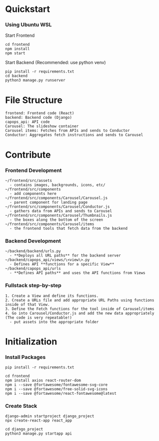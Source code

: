 # Quickstart
### Using Ubuntu WSL
Start Frontend
```
cd frontend
npm install
npm start
```

Start Backend (Recommended: use python venv)
```
pip install -r requirements.txt
cd backend
python3 manage.py runserver
```



# File Structure
```
frontend: Frontend code (React)  
backend: Backend code (Django)
capops_api: API code
Carousel: The slideshow container
Carousel items: Fetches from APIs and sends to Conductor
Conductor: Aggregates fetch instructions and sends to Carousel
```



# Contribute
### Frontend Development
```
~/frontend/src/assets
  - contains images, backgrounds, icons, etc/
~/frontend/src/components
  - add components here
~/frontend/src/components/Carousel/Carousel.js
  - parent component for landing page 
~/frontend/src/components/Carousel/Conductor.js
  - gathers data from APIs and sends to Carousel 
~/frontend/src/components/Carousel/Thumbnails.js
  - the boxes along the bottom of the screen
~/frontend/src/components/Carousel/items
  - the frontend tools that fetch data from the backend
  ```
### Backend Development
```
~/backend/backend/urls.py
  - **Deploys all URL paths** for the backend server
~/backend/capops_api/views/\<view\>.py 
  - Defines API **functions for a specific View**
~/backend/capops_api/urls
  - **Defines API paths** and uses the API functions from Views
```
### Fullstack step-by-step
```
1. Create a View and define its functions.
2. Create a URLs file and add appropriate URL Paths using functions inside of that View.
3. Define the Fetch functions for the tool inside of Carousel/items
4. Go into Carousel/Conductor.js and add the new data appropriately (The code is very repeatable!)
  - put assets into the appropriate folder
```


# Initialization
### Install Packages
```
pip install -r requirements.txt

cd frontend
npm install axios react-router-dom
npm i --save @fortawesome/fontawesome-svg-core
npm i --save @fortawesome/free-solid-svg-icons
npm i --save @fortawesome/react-fontawesome@latest
```
### Create Stack
```
django-admin startproject django_project
npx create-react-app react_app

cd django_project
python3 manage.py startapp api
``` 
